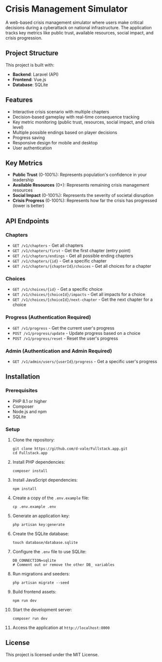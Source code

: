 # Crisis Management Simulator

A web-based crisis management simulator where users make critical decisions during a cyberattack on national infrastructure. The application tracks key metrics like public trust, available resources, social impact, and crisis progression.

## Project Structure

This project is built with:

-   **Backend**: Laravel (API)
-   **Frontend**: Vue.js
-   **Database**: SQLite

## Features

-   Interactive crisis scenario with multiple chapters
-   Decision-based gameplay with real-time consequence tracking
-   Key metric monitoring (public trust, resources, social impact, and crisis level)
-   Multiple possible endings based on player decisions
-   Progress saving
-   Responsive design for mobile and desktop
-   User authentication

## Key Metrics

-   **Public Trust** (0-100%): Represents population's confidence in your leadership
-   **Available Resources** (0+): Represents remaining crisis management resources
-   **Social Impact** (0-100%): Represents the severity of societal disruption
-   **Crisis Progress** (0-100%): Represents how far the crisis has progressed (lower is better)

## API Endpoints

### Chapters

-   `GET /v1/chapters` - Get all chapters
-   `GET /v1/chapters/first` - Get the first chapter (entry point)
-   `GET /v1/chapters/endings` - Get all possible ending chapters
-   `GET /v1/chapters/{id}` - Get a specific chapter
-   `GET /v1/chapters/{chapterId}/choices` - Get all choices for a chapter

### Choices

-   `GET /v1/choices/{id}` - Get a specific choice
-   `GET /v1/choices/{choiceId}/impacts` - Get all impacts for a choice
-   `GET /v1/choices/{choiceId}/next-chapter` - Get the next chapter for a choice

### Progress (Authentication Required)

-   `GET /v1/progress` - Get the current user's progress
-   `POST /v1/progress/update` - Update progress based on a choice
-   `POST /v1/progress/reset` - Reset the user's progress

### Admin (Authentication and Admin Required)

-   `GET /v1/admin/users/{userId}/progress` - Get a specific user's progress

## Installation

### Prerequisites

-   PHP 8.1 or higher
-   Composer
-   Node.js and npm
-   SQLite

### Setup

1. Clone the repository:

    ```
    git clone https://github.com/d-vale/Fullstack.app.git
    cd Fullstack.app
    ```

2. Install PHP dependencies:

    ```
    composer install
    ```

3. Install JavaScript dependencies:

    ```
    npm install
    ```

4. Create a copy of the `.env.example` file:

    ```
    cp .env.example .env
    ```

5. Generate an application key:

    ```
    php artisan key:generate
    ```

6. Create the SQLite database:

    ```
    touch database/database.sqlite
    ```

7. Configure the `.env` file to use SQLite:

    ```
    DB_CONNECTION=sqlite
    # Comment out or remove the other DB_ variables
    ```

8. Run migrations and seeders:

    ```
    php artisan migrate --seed
    ```

9. Build frontend assets:

    ```
    npm run dev
    ```

10. Start the development server:

    ```
    composer run dev
    ```

11. Access the application at `http://localhost:8000`

## License

This project is licensed under the MIT License.

